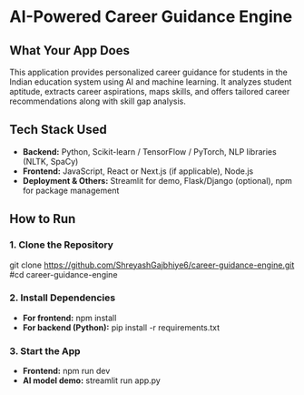 # AI-Powered Career Guidance Engine

## What Your App Does

This application provides personalized career guidance for students in the Indian education system using AI and machine learning. It analyzes student aptitude, extracts career aspirations, maps skills, and offers tailored career recommendations along with skill gap analysis.

## Tech Stack Used

- **Backend:** Python, Scikit-learn / TensorFlow / PyTorch, NLP libraries (NLTK, SpaCy)  
- **Frontend:** JavaScript, React or Next.js (if applicable), Node.js  
- **Deployment & Others:** Streamlit for demo, Flask/Django (optional), npm for package management

## How to Run

### 1. Clone the Repository
git clone https://github.com/ShreyashGajbhiye6/career-guidance-engine.git #cd career-guidance-engine

### 2. Install Dependencies
- **For frontend:** npm install
- **For backend (Python):** pip install -r requirements.txt

### 3. Start the App
- **Frontend:** npm run dev
- **AI model demo:** streamlit run app.py
